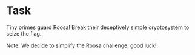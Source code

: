 # Task

Tiny primes guard Roosa! Break their deceptively simple cryptosystem to seize the flag.

Note: We decide to simplify the Roosa challenge, good luck!
